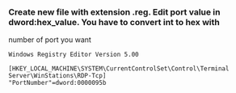 ### Create new file with extension .reg. Edit port value in dword:hex_value. You have to convert int to hex with 
number of port you want

```
Windows Registry Editor Version 5.00

[HKEY_LOCAL_MACHINE\SYSTEM\CurrentControlSet\Control\Terminal Server\WinStations\RDP-Tcp]
"PortNumber"=dword:0000095b
```
